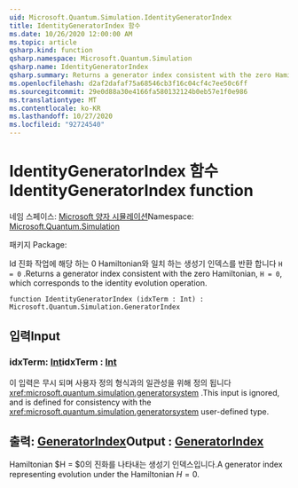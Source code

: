 ```yaml
---
uid: Microsoft.Quantum.Simulation.IdentityGeneratorIndex
title: IdentityGeneratorIndex 함수
ms.date: 10/26/2020 12:00:00 AM
ms.topic: article
qsharp.kind: function
qsharp.namespace: Microsoft.Quantum.Simulation
qsharp.name: IdentityGeneratorIndex
qsharp.summary: Returns a generator index consistent with the zero Hamiltonian, `H = 0`, which corresponds to the identity evolution operation.
ms.openlocfilehash: d2af2dafaf75a68546cb3f16c04cf4c7ee50c6ff
ms.sourcegitcommit: 29e0d88a30e4166fa580132124b0eb57e1f0e986
ms.translationtype: MT
ms.contentlocale: ko-KR
ms.lasthandoff: 10/27/2020
ms.locfileid: "92724540"
---
```

# <a name="identitygeneratorindex-function"></a><span data-ttu-id="aac7f-102">IdentityGeneratorIndex 함수</span><span class="sxs-lookup"><span data-stu-id="aac7f-102">IdentityGeneratorIndex function</span></span>

<span data-ttu-id="aac7f-103">네임 스페이스: [Microsoft 양자 시뮬레이션](xref:Microsoft.Quantum.Simulation)</span><span class="sxs-lookup"><span data-stu-id="aac7f-103">Namespace: [Microsoft.Quantum.Simulation](xref:Microsoft.Quantum.Simulation)</span></span>

<span data-ttu-id="aac7f-104">패키지 [](https://nuget.org/packages/)</span><span class="sxs-lookup"><span data-stu-id="aac7f-104">Package: [](https://nuget.org/packages/)</span></span>


<span data-ttu-id="aac7f-105">Id 진화 작업에 해당 하는 0 Hamiltonian와 일치 하는 생성기 인덱스를 반환 합니다 `H = 0` .</span><span class="sxs-lookup"><span data-stu-id="aac7f-105">Returns a generator index consistent with the zero Hamiltonian, `H = 0`, which corresponds to the identity evolution operation.</span></span>

```qsharp
function IdentityGeneratorIndex (idxTerm : Int) : Microsoft.Quantum.Simulation.GeneratorIndex
```


## <a name="input"></a><span data-ttu-id="aac7f-106">입력</span><span class="sxs-lookup"><span data-stu-id="aac7f-106">Input</span></span>

### <a name="idxterm--int"></a><span data-ttu-id="aac7f-107">idxTerm: [Int](xref:microsoft.quantum.lang-ref.int)</span><span class="sxs-lookup"><span data-stu-id="aac7f-107">idxTerm : [Int](xref:microsoft.quantum.lang-ref.int)</span></span>

<span data-ttu-id="aac7f-108">이 입력은 무시 되며 사용자 정의 형식과의 일관성을 위해 정의 됩니다 <xref:microsoft.quantum.simulation.generatorsystem> .</span><span class="sxs-lookup"><span data-stu-id="aac7f-108">This input is ignored, and is defined for consistency with the <xref:microsoft.quantum.simulation.generatorsystem> user-defined type.</span></span>



## <a name="output--generatorindex"></a><span data-ttu-id="aac7f-109">출력: [GeneratorIndex](xref:Microsoft.Quantum.Simulation.GeneratorIndex)</span><span class="sxs-lookup"><span data-stu-id="aac7f-109">Output : [GeneratorIndex](xref:Microsoft.Quantum.Simulation.GeneratorIndex)</span></span>

<span data-ttu-id="aac7f-110">Hamiltonian $H = $0의 진화를 나타내는 생성기 인덱스입니다.</span><span class="sxs-lookup"><span data-stu-id="aac7f-110">A generator index representing evolution under the Hamiltonian $H = 0$.</span></span>